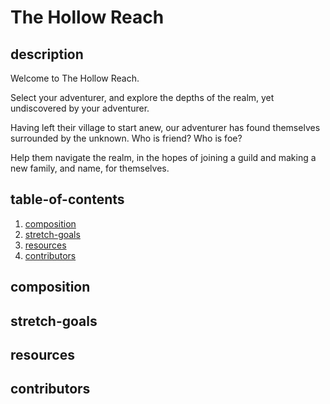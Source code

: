# The Hollow Reach

## description

Welcome to The Hollow Reach. 

Select your adventurer, and explore the depths of the realm, yet undiscovered by your adventurer. 

Having left their village to start anew, our adventurer has found themselves surrounded by the unknown. Who is friend? Who is foe? 

Help them navigate the realm, in the hopes of joining a guild and making a new family, and name, for themselves. 


## table-of-contents

1. [composition](#composition)
2. [stretch-goals](#stretch-goals)
3. [resources](#resources)
4. [contributors](#contributors)

## composition

## stretch-goals

## resources

## contributors

